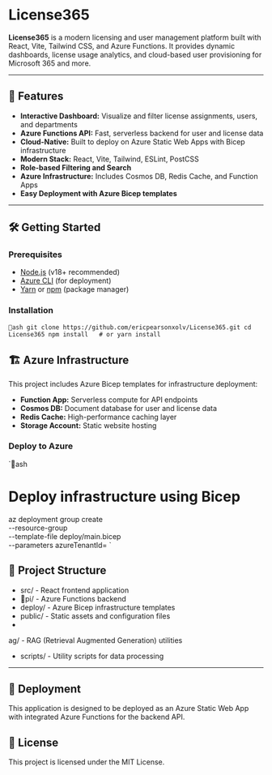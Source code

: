 # License365

**License365** is a modern licensing and user management platform built with React, Vite, Tailwind CSS, and Azure Functions.
It provides dynamic dashboards, license usage analytics, and cloud-based user provisioning for Microsoft 365 and more.

---

## 🚀 Features

- **Interactive Dashboard:** Visualize and filter license assignments, users, and departments
- **Azure Functions API:** Fast, serverless backend for user and license data
- **Cloud-Native:** Built to deploy on Azure Static Web Apps with Bicep infrastructure
- **Modern Stack:** React, Vite, Tailwind, ESLint, PostCSS
- **Role-based Filtering and Search**
- **Azure Infrastructure:** Includes Cosmos DB, Redis Cache, and Function Apps
- **Easy Deployment with Azure Bicep templates**

---

## 🛠️ Getting Started

### Prerequisites

- [Node.js](https://nodejs.org/) (v18+ recommended)
- [Azure CLI](https://docs.microsoft.com/en-us/cli/azure/install-azure-cli) (for deployment)
- [Yarn](https://yarnpkg.com/) or [npm](https://npmjs.com/) (package manager)

### Installation

`ash
git clone https://github.com/ericpearsonxolv/License365.git
cd License365
npm install   # or yarn install
`

## 🏗️ Azure Infrastructure

This project includes Azure Bicep templates for infrastructure deployment:

- **Function App:** Serverless compute for API endpoints
- **Cosmos DB:** Document database for user and license data
- **Redis Cache:** High-performance caching layer
- **Storage Account:** Static website hosting

### Deploy to Azure

`ash
# Deploy infrastructure using Bicep
az deployment group create \
  --resource-group <your-resource-group> \
  --template-file deploy/main.bicep \
  --parameters azureTenantId=<your-tenant-id>
`

## 📁 Project Structure

- src/ - React frontend application
- pi/ - Azure Functions backend
- deploy/ - Azure Bicep infrastructure templates
- public/ - Static assets and configuration files
- ag/ - RAG (Retrieval Augmented Generation) utilities
- scripts/ - Utility scripts for data processing

---

## 🚀 Deployment

This application is designed to be deployed as an Azure Static Web App with integrated Azure Functions for the backend API.

## 📄 License

This project is licensed under the MIT License.

